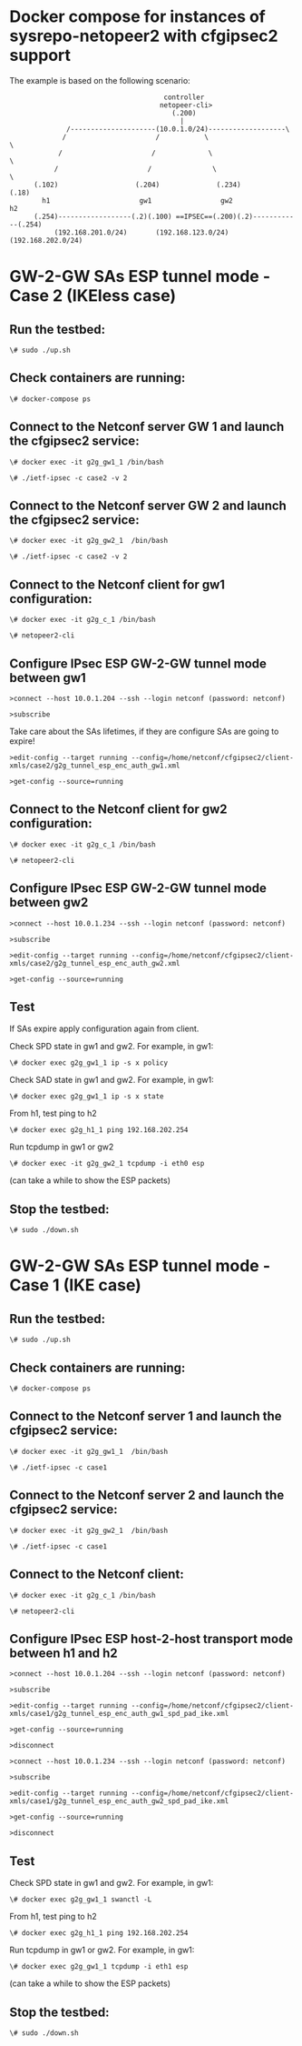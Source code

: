 # Docker compose for instances of sysrepo-netopeer2 with cfgipsec2 support

The example is based on the following scenario:



					 				      controller 
									     netopeer-cli>   
										    (.200)  
								 		      |               
                  /---------------------(10.0.1.0/24)-------------------\
                 /                      /           \					  \
                /                      /             \					   \
			   /                      /               \						\
          (.102)			       (.204)			   (.234)				(.18)
		    h1     		            gw1 		        gw2			         h2
          (.254)------------------(.2)(.100) ==IPSEC==(.200)(.2)------------(.254)
               (192.168.201.0/24)	    (192.168.123.0/24) 	   (192.168.202.0/24)	


# GW-2-GW SAs ESP tunnel mode - Case 2 (IKEless case)

## Run the testbed:

`\# sudo ./up.sh`

## Check containers are running:

`\# docker-compose ps`


## Connect to the Netconf server GW 1 and launch the cfgipsec2 service:

`\# docker exec -it g2g_gw1_1 /bin/bash`

`\# ./ietf-ipsec -c case2 -v 2`


## Connect to the Netconf server GW 2 and launch the cfgipsec2 service:

`\# docker exec -it g2g_gw2_1  /bin/bash`

`\# ./ietf-ipsec -c case2 -v 2`


## Connect to the Netconf client for gw1 configuration:

`\# docker exec -it g2g_c_1 /bin/bash`

`\# netopeer2-cli`


## Configure IPsec ESP GW-2-GW tunnel mode between gw1 

`>connect --host 10.0.1.204 --ssh --login netconf (password: netconf)`

`>subscribe`

Take care about the SAs lifetimes, if they are configure SAs are going to expire!

`>edit-config --target running --config=/home/netconf/cfgipsec2/client-xmls/case2/g2g_tunnel_esp_enc_auth_gw1.xml`

`>get-config --source=running`



## Connect to the Netconf client for gw2 configuration:

`\# docker exec -it g2g_c_1 /bin/bash`

`\# netopeer2-cli`

## Configure IPsec ESP GW-2-GW tunnel mode between gw2

`>connect --host 10.0.1.234 --ssh --login netconf (password: netconf)`

`>subscribe`

`>edit-config --target running --config=/home/netconf/cfgipsec2/client-xmls/case2/g2g_tunnel_esp_enc_auth_gw2.xml`

`>get-config --source=running`




## Test

If SAs expire apply configuration again from client.

Check SPD state in gw1 and gw2. For example, in gw1:

`\# docker exec g2g_gw1_1 ip -s x policy`

Check SAD state in gw1 and gw2. For example, in gw1:

`\# docker exec g2g_gw1_1 ip -s x state`

From h1, test ping to h2

`\# docker exec g2g_h1_1 ping 192.168.202.254`

Run tcpdump in gw1 or gw2

`\# docker exec -it g2g_gw2_1 tcpdump -i eth0 esp`

(can take a while to show the ESP packets)


## Stop the testbed:

`\# sudo ./down.sh`


# GW-2-GW SAs ESP tunnel mode - Case 1 (IKE case)


## Run the testbed:

`\# sudo ./up.sh`

## Check containers are running:

`\# docker-compose ps`


## Connect to the Netconf server 1 and launch the cfgipsec2 service:

`\# docker exec -it g2g_gw1_1  /bin/bash`

`\# ./ietf-ipsec -c case1`


## Connect to the Netconf server 2 and launch the cfgipsec2 service:

`\# docker exec -it g2g_gw2_1  /bin/bash`

`\# ./ietf-ipsec -c case1`


## Connect to the Netconf client:

`\# docker exec -it g2g_c_1 /bin/bash`

`\# netopeer2-cli`


## Configure IPsec ESP host-2-host transport mode between h1 and h2

`>connect --host 10.0.1.204 --ssh --login netconf (password: netconf)`

`>subscribe`

`>edit-config --target running --config=/home/netconf/cfgipsec2/client-xmls/case1/g2g_tunnel_esp_enc_auth_gw1_spd_pad_ike.xml`

`>get-config --source=running`

`>disconnect`

`>connect --host 10.0.1.234 --ssh --login netconf (password: netconf)`

`>subscribe`

`>edit-config --target running --config=/home/netconf/cfgipsec2/client-xmls/case1/g2g_tunnel_esp_enc_auth_gw2_spd_pad_ike.xml`

`>get-config --source=running`

`>disconnect`

## Test

Check SPD state in gw1 and gw2. For example, in gw1:

`\# docker exec g2g_gw1_1 swanctl -L`

From h1, test ping to h2

`\# docker exec g2g_h1_1 ping 192.168.202.254`

Run tcpdump in gw1 or gw2. For example, in gw1:

`\# docker exec g2g_gw1_1 tcpdump -i eth1 esp`

(can take a while to show the ESP packets)


## Stop the testbed:

`\# sudo ./down.sh`
















